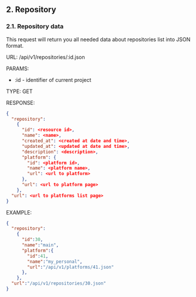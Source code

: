## 2. Repository

### 2.1. Repository data

This request will return you all needed data about repositories list into JSON format.

URL: /api/v1/repositories/:id.json

PARAMS:
* :id - identifier of current project

TYPE: GET

RESPONSE:

```json
{
  "repository":
    {
      "id": <resource id>,
      "name": <name>,
      "created_at": <created at date and time>,
      "updated_at": <updated at date and time>,
      "description": <description>,
      "platform": {
        "id": <platform id>,
        "name": <platform name>,
        "url": <url to platform>
      },
      "url": <url to platform page>
    },
  "url": <url to platforms list page>
}

```

EXAMPLE:

```json
{
  "repository":
    {
      "id":30,
      "name":"main",
      "platform":{
        "id":41,
        "name":"my_personal",
        "url":"/api/v1/platforms/41.json"
      },
    },
  "url":"/api/v1/repositories/30.json"
}

```

